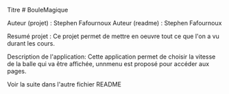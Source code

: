 Titre # BouleMagique

Auteur (projet) : Stephen Fafournoux
Auteur (readme) : Stephen Fafournoux

Resumé projet :
Ce projet permet de mettre en oeuvre tout ce que l'on a vu durant les cours.

Description de l'application:
Cette application permet de choisir la vitesse de la balle qui va être affichée, unnmenu est proposé pour accéder aux pages.

Voir la suite dans l'autre fichier README

